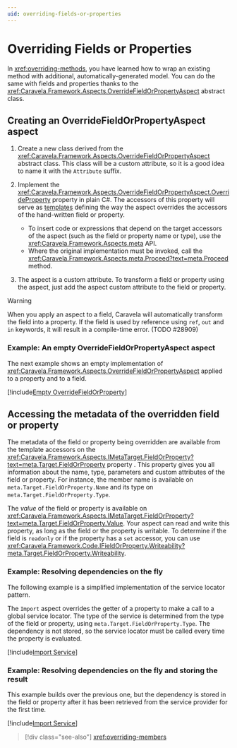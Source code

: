 ```yaml
---
uid: overriding-fields-or-properties
---
```

# Overriding Fields or Properties

In <xref:overriding-methods>, you have learned how to wrap an existing method with additional, automatically-generated model. You can do the same with fields and properties thanks to the  <xref:Caravela.Framework.Aspects.OverrideFieldOrPropertyAspect> abstract class. 

## Creating an OverrideFieldOrPropertyAspect aspect

1. Create a new class derived from the <xref:Caravela.Framework.Aspects.OverrideFieldOrPropertyAspect> abstract class. This class will be a custom attribute, so it is a good idea to name it with the `Attribute` suffix.

2. Implement the <xref:Caravela.Framework.Aspects.OverrideFieldOrPropertyAspect.OverrideProperty> property in plain C#. The accessors of this property will serve as [templates](../Templates.md) defining the way the aspect overrides the accessors of the hand-written field or property.
   - To insert code or expressions that depend on the target accessors of the aspect (such as the field or property name or type), use the <xref:Caravela.Framework.Aspects.meta> API.
   - Where the original implementation must be invoked, call the <xref:Caravela.Framework.Aspects.meta.Proceed?text=meta.Proceed> method.

3. The aspect is a custom attribute. To transform a field or property using the aspect, just add the aspect custom attribute to the field or property.

> [!WARNING]
> When you apply an aspect to a field, Caravela will automatically transform the field into a property. If the field is used by reference using `ref`, `out` and `in` keywords, it will result in a compile-time error.
> (TODO #28909)

### Example: An empty OverrideFieldOrPropertyAspect aspect

The next example shows an empty implementation of <xref:Caravela.Framework.Aspects.OverrideFieldOrPropertyAspect> applied to a property and to a field.

[!include[Empty OverrideFieldOrProperty](../../../code/Caravela.Documentation.SampleCode.AspectFramework/EmptyOverrideFieldOrProperty.cs)]


## Accessing the metadata of the overridden field or property

The metadata of the field or property being overridden are available from the template accessors on the <xref:Caravela.Framework.Aspects.IMetaTarget.FieldOrProperty?text=meta.Target.FieldOrProperty> property . This property gives you all information about the name, type, parameters and custom attributes of the field or property. For instance, the member name is available on `meta.Target.FieldOrProperty.Name` and its type on `meta.Target.FieldOrProperty.Type`.

The _value_ of the field or property is available on <xref:Caravela.Framework.Aspects.IMetaTarget.FieldOrProperty?text=meta.Target.FieldOrProperty.Value>. Your aspect can read and write this property, as long as the field or the property is writable. To determine if the field is `readonly` or if the property has a `set` accessor, you can use <xref:Caravela.Framework.Code.IFieldOrProperty.Writeability?meta.Target.FieldOrProperty.Writeability>.

### Example: Resolving dependencies on the fly

The following example is a simplified implementation of the service locator pattern.

The `Import` aspect overrides the getter of a property to make a call to a global service locator. The type of the service is determined from the type of the field or property, using `meta.Target.FieldOrProperty.Type`.
The dependency is not stored, so the service locator must be called every time the property is evaluated.

[!include[Import Service](../../../code/Caravela.Documentation.SampleCode.AspectFramework/GlobalImport.cs)]

### Example: Resolving dependencies on the fly and storing the result

This example builds over the previous one, but the dependency is stored in the field or property after it has been retrieved from the service provider for the first time.

[!include[Import Service](../../../code/Caravela.Documentation.SampleCode.AspectFramework/GlobalImportWithSetter.cs)]

>[!div class="see-also"]
> <xref:overriding-members>